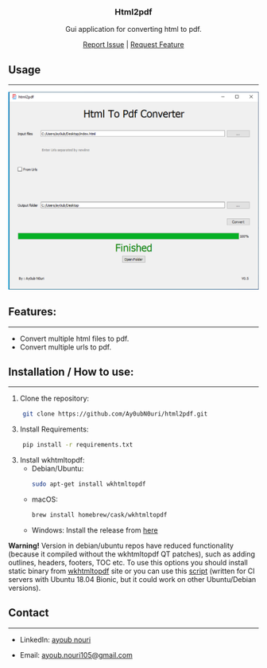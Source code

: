 <h3 align="center">Html2pdf</h3>
<div align="center">
<p align="center">
Gui application for converting html to pdf.
</p>
<a href="https://github.com/Ay0ubN0uri/html2pdf/issues">Report Issue</a>
<span>|</span>
<a href="https://github.com/Ay0ubN0uri/html2pdf/issues">Request Feature</a>
</div>

## Usage
---

![html2pdf image](https://github.com/Ay0ubN0uri/html2pdf/blob/master/html2pdf.png)

## Features:
---
- Convert multiple html files to pdf.
- Convert multiple urls to pdf.

## Installation / How to use:
---
1. Clone the repository:
```bash
	git clone https://github.com/Ay0ubN0uri/html2pdf.git
```
3. Install Requirements:
```bash
	pip install -r requirements.txt
```
3. Install wkhtmltopdf:
	- Debian/Ubuntu:
		```bash
		sudo apt-get install wkhtmltopdf
		```
	- macOS:
		```bash
		brew install homebrew/cask/wkhtmltopdf
		```
	- Windows:
			Install the release from [here](https://github.com/Ay0ubN0uri/html2pdf/releases/tag/V0.1.0)

**Warning!** Version in debian/ubuntu repos have reduced functionality (because it compiled without the wkhtmltopdf QT patches), such as adding outlines, headers, footers, TOC etc. To use this options you should install static binary from [wkhtmltopdf](http://wkhtmltopdf.org/) site or you can use this [script](https://github.com/JazzCore/python-pdfkit/blob/master/ci/before-script.sh) (written for CI servers with Ubuntu 18.04 Bionic, but it could work on other Ubuntu/Debian versions).

## Contact
---
- LinkedIn: [ayoub nouri](https://www.linkedin.com/in/ayoub-nouri-73532a244/)

- Email: ayoub.nouri105@gmail.com